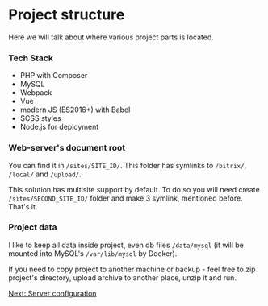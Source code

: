 # Project structure

Here we will talk about where various project parts is located.

### Tech Stack

* PHP with Composer
* MySQL
* Webpack
* Vue
* modern JS (ES2016+) with Babel
* SCSS styles
* Node.js for deployment

### Web-server's document root

You can find it in `/sites/SITE_ID/`. This folder has symlinks to `/bitrix/`, `/local/` and `/upload/`.

This solution has multisite support by default. To do so you will need create `/sites/SECOND_SITE_ID/` folder and make 3 symlink, mentioned before. That's it.

### Project data

I like to keep all data inside project, even db files `/data/mysql` (it will be mounted into MySQL's `/var/lib/mysql` by Docker).

If you need to copy project to another machine or backup - feel free to zip project's directory, upload archive to another place, unzip it and run.

[Next: Server configuration](./server-software.md)